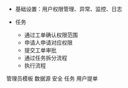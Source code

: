 - 基础设置：用户权限管理、异常、监控、日志

- 任务
	- 通过工单确认权限范围
	- 申请人申请对应权限
	- 提交工单审批
	- 通过任务拆分流程
	- 执行流程

管理员模板
	数据源
	安全
	任务
用户提单
